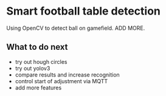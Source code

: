 # Smart football table detection

Using OpenCV to detect ball on gamefield. ADD MORE.

## What to do next

* try out hough circles
* try out yolov3
* compare results and increase recognition
* control start of adjustment via MQTT
* add more features
